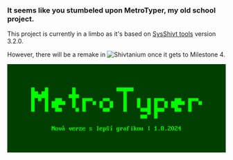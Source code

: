 ### It seems like you stumbeled upon MetroTyper, my old school project.
This project is currently in a limbo as it's based on [SysShivt tools](https://github.com/Shivter14/SysShivt-tools) version 3.2.0.

However, there will be a remake in ![Shivtanium](https://github.com/Shivter14/Shivtanium) once it gets to Milestone 4.

![Logo](https://github.com/Shivter14/MetroTyper/blob/main/MetroTyper.png?raw=true)
